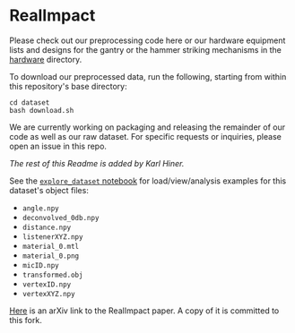 # RealImpact

Please check out our preprocessing code here or our hardware equipment lists and designs for the gantry or the hammer striking mechanisms in the [hardware](hardware) directory.

To download our preprocessed data, run the following, starting from within this repository's base directory:

    cd dataset
    bash download.sh

We are currently working on packaging and releasing the remainder of our code as well as our raw dataset. For specific requests or inquiries, please open an issue in this repo.

_The rest of this Readme is added by Karl Hiner._

See the [`explore_dataset` notebook](/explore_dataset.ipynb) for load/view/analysis examples for this dataset's object files:

- `angle.npy`
- `deconvolved_0db.npy`
- `distance.npy`
- `listenerXYZ.npy`
- `material_0.mtl`
- `material_0.png`
- `micID.npy`
- `transformed.obj`
- `vertexID.npy`
- `vertexXYZ.npy`

[Here](https://arxiv.org/pdf/2306.09944.pdf) is an arXiv link to the RealImpact paper.
A copy of it is committed to this fork.
